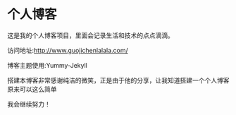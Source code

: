 # 个人博客

这是我的个人博客项目，里面会记录生活和技术的点点滴滴。


访问地址:http://www.guojichenlalala.com/


博客主题使用:Yummy-Jekyll

搭建本博客非常感谢纯洁的微笑，正是由于他的分享，让我知道搭建一个个人博客原来可以这么简单

我会继续努力！
